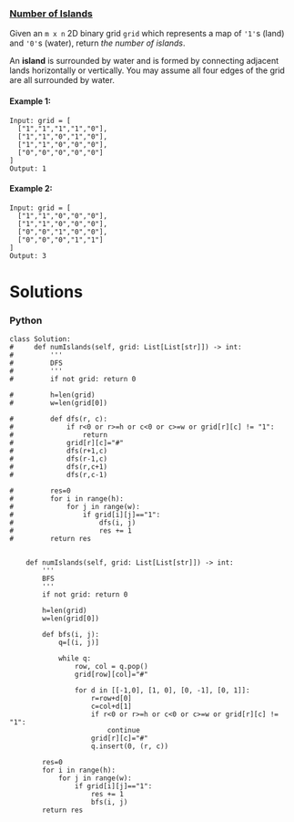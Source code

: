 ### [Number of Islands](https://leetcode.com/problems/number-of-islands/) <br>

Given an `m x n` 2D binary grid `grid` which represents a map of `'1'`s (land) and `'0'`s (water), return *the number of islands*.

An **island** is surrounded by water and is formed by connecting adjacent lands horizontally or vertically. You may assume all four edges of the grid are all surrounded by water.




#### Example 1:

```
Input: grid = [
  ["1","1","1","1","0"],
  ["1","1","0","1","0"],
  ["1","1","0","0","0"],
  ["0","0","0","0","0"]
]
Output: 1
```

#### Example 2:

```
Input: grid = [
  ["1","1","0","0","0"],
  ["1","1","0","0","0"],
  ["0","0","1","0","0"],
  ["0","0","0","1","1"]
]
Output: 3

```

# Solutions

### Python
```
class Solution:
#     def numIslands(self, grid: List[List[str]]) -> int:
#         '''
#         DFS
#         '''
#         if not grid: return 0
        
#         h=len(grid)
#         w=len(grid[0])
        
#         def dfs(r, c):
#             if r<0 or r>=h or c<0 or c>=w or grid[r][c] != "1":
#                 return
#             grid[r][c]="#"
#             dfs(r+1,c)
#             dfs(r-1,c)
#             dfs(r,c+1)
#             dfs(r,c-1)
            
#         res=0
#         for i in range(h):
#             for j in range(w):
#                 if grid[i][j]=="1":
#                     dfs(i, j)
#                     res += 1  
#         return res

    
    def numIslands(self, grid: List[List[str]]) -> int:
        '''
        BFS
        '''
        if not grid: return 0
        
        h=len(grid)
        w=len(grid[0])
        
        def bfs(i, j):
            q=[(i, j)]

            while q:
                row, col = q.pop()
                grid[row][col]="#"
                
                for d in [[-1,0], [1, 0], [0, -1], [0, 1]]:
                    r=row+d[0]
                    c=col+d[1]
                    if r<0 or r>=h or c<0 or c>=w or grid[r][c] != "1":
                        continue
                    grid[r][c]="#"
                    q.insert(0, (r, c))
        
        res=0
        for i in range(h):
            for j in range(w):
                if grid[i][j]=="1":
                    res += 1
                    bfs(i, j)
        return res   

```
